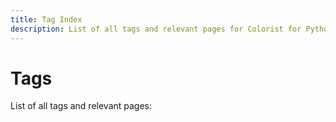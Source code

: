 ```yaml
---
title: Tag Index
description: List of all tags and relevant pages for Colorist for Python, covering color guides, documentation, tutorials, and examples.
---
```


# Tags

List of all tags and relevant pages:

<!-- material/tags -->
